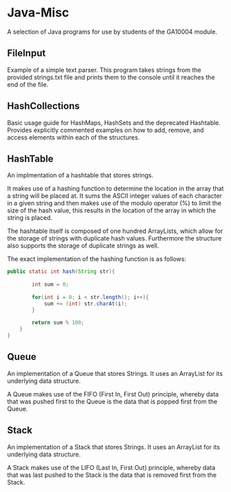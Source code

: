 # Java-Misc
A selection of Java programs for use by students of the GA10004 module. 

## FileInput
Example of a simple text parser. This program takes strings from the provided strings.txt file and prints them to the console until it reaches the end of the file. 

## HashCollections
Basic usage guide for HashMaps, HashSets and the deprecated Hashtable. Provides explicitly commented examples on how to add, remove, and access elements within each of the structures.

## HashTable
An implmentation of a hashtable that stores strings. 

It makes use of a hashing function to determine the location in the array that a string will be placed at. It sums the ASCII integer values of each character in a given string and then makes use of the modulo operator (%) to limit the size of the hash value, this results in the location of the array in which the string is placed.  

The hashtable itself is composed of one hundred ArrayLists, which allow for the storage of strings with duplicate hash values. Furthermore the structure also supports the storage of duplicate strings as well. 

The exact implementation of the hashing function is as follows: 
```java
public static int hash(String str){
        
        int sum = 0; 
        
        for(int i = 0; i < str.length(); i++){
            sum += (int) str.charAt(i); 
        }
        
        return sum % 100; 
    }
}
```
## Queue
An implementation of a Queue that stores Strings. It uses an ArrayList for its underlying data structure. 

A Queue makes use of the FIFO (First In, First Out) principle, whereby data that was pushed first to the Queue is the data that is popped first from the Queue. 

## Stack
An implementation of a Stack that stores Strings. It uses an ArrayList for its underlying data structure. 

A Stack makes use of the LIFO (Last In, First Out) principle, whereby data that was last pushed to the Stack is the data that is removed first from the Stack. 
